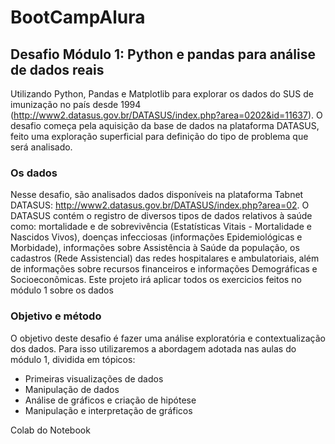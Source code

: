 # BootCampAlura


## Desafio Módulo 1: Python e pandas para análise de dados reais
Utilizando Python, Pandas e Matplotlib para explorar os dados do SUS de imunização no país desde 1994 (http://www2.datasus.gov.br/DATASUS/index.php?area=0202&id=11637). O desafio começa pela aquisição da base de dados na plataforma DATASUS, feito uma exploração superficial para definição do tipo de problema que será analisado.


### Os dados
Nesse desafio, são analisados dados disponíveis na plataforma Tabnet DATASUS: http://www2.datasus.gov.br/DATASUS/index.php?area=02. O DATASUS contém o registro de diversos tipos de dados relativos à saúde como:  mortalidade e de sobrevivência (Estatísticas Vitais - Mortalidade e Nascidos Vivos), doenças infecciosas (informações Epidemiológicas e Morbidade), informações sobre Assistência à Saúde da população, os cadastros (Rede Assistencial) das redes hospitalares e ambulatoriais, além de informações sobre  recursos financeiros e informações Demográficas e Socioeconômicas. Este projeto irá aplicar todos os exercicios feitos no módulo 1 sobre os dados 


### Objetivo e método
O objetivo deste desafio é fazer uma análise exploratória e contextualização dos dados. Para isso utilizaremos a abordagem adotada nas aulas do módulo 1, dividida em tópicos: 

- Primeiras visualizações de dados
- Manipulação de dados
- Análise de gráficos e criação de hipótese
- Manipulação e interpretação de gráficos


Colab do Notebook
